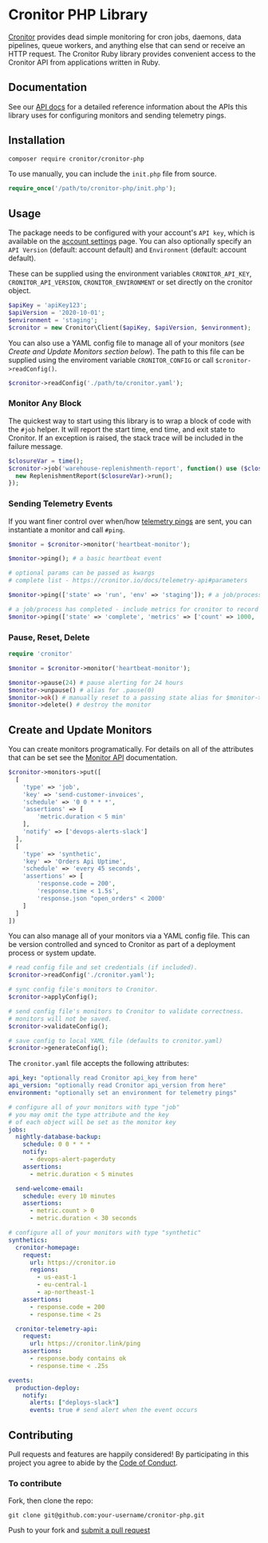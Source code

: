 # Cronitor PHP Library

[Cronitor](https://cronitor.io/) provides dead simple monitoring for cron jobs, daemons, data pipelines, queue workers, and anything else that can send or receive an HTTP request. The Cronitor Ruby library provides convenient access to the Cronitor API from applications written in Ruby.

## Documentation

See our [API docs](https://cronitor.io/docs/api) for a detailed reference information about the APIs this library uses for configuring monitors and sending telemetry pings.

## Installation

```bash
composer require cronitor/cronitor-php
```

To use manually, you can include the `init.php` file from source.

```php
require_once('/path/to/cronitor-php/init.php');
```

## Usage

The package needs to be configured with your account's `API key`, which is available on the [account settings](https://cronitor.io/settings) page. You can also optionally specify an `API Version` (default: account default) and `Environment` (default: account default).

These can be supplied using the environment variables `CRONITOR_API_KEY`, `CRONITOR_API_VERSION`, `CRONITOR_ENVIRONMENT` or set directly on the cronitor object.

```php
$apiKey = 'apiKey123';
$apiVersion = '2020-10-01';
$environment = 'staging';
$cronitor = new Cronitor\Client($apiKey, $apiVersion, $environment);
```

You can also use a YAML config file to manage all of your monitors (_see Create and Update Monitors section below_). The path to this file can be supplied using the enviroment variable `CRONITOR_CONFIG` or call `$cronitor->readConfig()`.

```php
$cronitor->readConfig('./path/to/cronitor.yaml');
```

### Monitor Any Block

The quickest way to start using this library is to wrap a block of code with the `#job` helper. It will report the start time, end time, and exit state to Cronitor. If an exception is raised, the stack trace will be included in the failure message.

```php
$closureVar = time();
$cronitor->job('warehouse-replenishmenth-report', function() use ($closureVar){
  new ReplenishmentReport($closureVar)->run();
});
```

### Sending Telemetry Events

If you want finer control over when/how [telemetry pings](https://cronitor.io/docs/telemetry-api) are sent,
you can instantiate a monitor and call `#ping`.

```php
$monitor = $cronitor->monitor('heartbeat-monitor');

$monitor->ping(); # a basic heartbeat event

# optional params can be passed as kwargs
# complete list - https://cronitor.io/docs/telemetry-api#parameters

$monitor->ping(['state' => 'run', 'env' => 'staging']); # a job/process has started in a staging environment

# a job/process has completed - include metrics for cronitor to record
$monitor->ping(['state' => 'complete', 'metrics' => ['count' => 1000, 'error_count' => 17]);
```

### Pause, Reset, Delete

```php
require 'cronitor'

$monitor = $cronitor->monitor('heartbeat-monitor');

$monitor->pause(24) # pause alerting for 24 hours
$monitor->unpause() # alias for .pause(0)
$monitor->ok() # manually reset to a passing state alias for $monitor->ping({state: ok})
$monitor->delete() # destroy the monitor
```

## Create and Update Monitors

You can create monitors programatically.
For details on all of the attributes that can be set see the [Monitor API](https://cronitor.io/docs/monitor-api) documentation.

```php
$cronitor->monitors->put([
  [
    'type' => 'job',
    'key' => 'send-customer-invoices',
    'schedule' => '0 0 * * *',
    'assertions' => [
        'metric.duration < 5 min'
    ],
    'notify' => ['devops-alerts-slack']
  ],
  [
    'type' => 'synthetic',
    'key' => 'Orders Api Uptime',
    'schedule' => 'every 45 seconds',
    'assertions' => [
        'response.code = 200',
        'response.time < 1.5s',
        'response.json "open_orders" < 2000'
    ]
  ]
])
```

You can also manage all of your monitors via a YAML config file.
This can be version controlled and synced to Cronitor as part of
a deployment process or system update.

```php
# read config file and set credentials (if included).
$cronitor->readConfig('./cronitor.yaml');

# sync config file's monitors to Cronitor.
$cronitor->applyConfig();

# send config file's monitors to Cronitor to validate correctness.
# monitors will not be saved.
$cronitor->validateConfig();

# save config to local YAML file (defaults to cronitor.yaml)
$cronitor->generateConfig();
```

The `cronitor.yaml` file accepts the following attributes:

```yaml
api_key: "optionally read Cronitor api_key from here"
api_version: "optionally read Cronitor api_version from here"
environment: "optionally set an environment for telemetry pings"

# configure all of your monitors with type "job"
# you may omit the type attribute and the key
# of each object will be set as the monitor key
jobs:
  nightly-database-backup:
    schedule: 0 0 * * *
    notify:
      - devops-alert-pagerduty
    assertions:
      - metric.duration < 5 minutes

  send-welcome-email:
    schedule: every 10 minutes
    assertions:
      - metric.count > 0
      - metric.duration < 30 seconds

# configure all of your monitors with type "synthetic"
synthetics:
  cronitor-homepage:
    request:
      url: https://cronitor.io
      regions:
        - us-east-1
        - eu-central-1
        - ap-northeast-1
    assertions:
      - response.code = 200
      - response.time < 2s

  cronitor-telemetry-api:
    request:
      url: https://cronitor.link/ping
    assertions:
      - response.body contains ok
      - response.time < .25s

events:
  production-deploy:
    notify:
      alerts: ["deploys-slack"]
      events: true # send alert when the event occurs
```

## Contributing

Pull requests and features are happily considered! By participating in this project you agree to abide by the [Code of Conduct](http://contributor-covenant.org/version/2/0).

### To contribute

Fork, then clone the repo:

    git clone git@github.com:your-username/cronitor-php.git

Push to your fork and [submit a pull request](https://github.com/cronitorio/cronitor-php/compare/)
